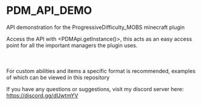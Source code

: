 # PDM_API_DEMO
API demonstration for the ProgressiveDifficulty_MOBS minecraft plugin


Access the API with <PDMApi.getInstance()>, this acts as an easy access point for all the important managers the plugin uses.
</br>
</br>
</br>
</br>
For custom abilities and items a specific format is recommended, examples of which can be viewed in this repository


If you have any questions or suggestions, visit my discord server here: https://discord.gg/dUwtmYV
